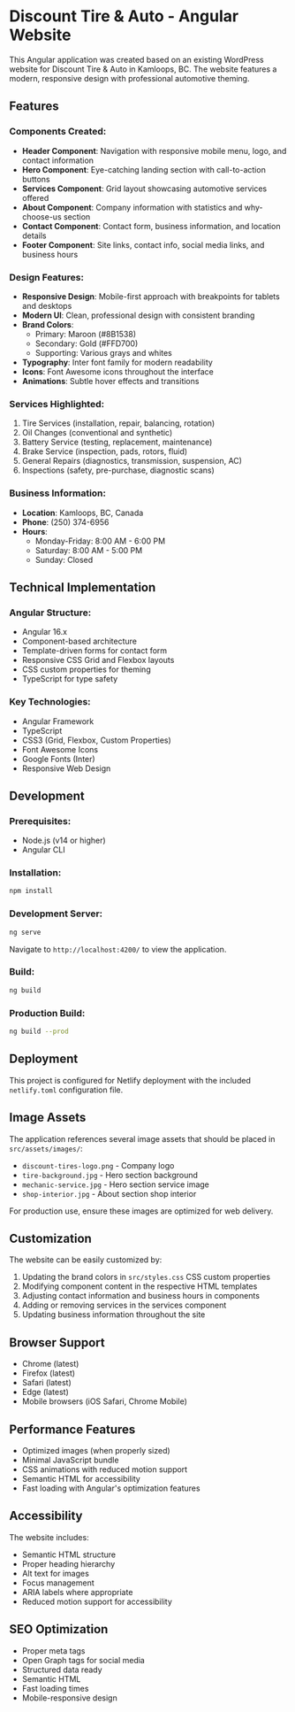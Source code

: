 # Discount Tire & Auto - Angular Website

This Angular application was created based on an existing WordPress website for Discount Tire & Auto in Kamloops, BC. The website features a modern, responsive design with professional automotive theming.

## Features

### Components Created:
- **Header Component**: Navigation with responsive mobile menu, logo, and contact information
- **Hero Component**: Eye-catching landing section with call-to-action buttons
- **Services Component**: Grid layout showcasing automotive services offered
- **About Component**: Company information with statistics and why-choose-us section
- **Contact Component**: Contact form, business information, and location details
- **Footer Component**: Site links, contact info, social media links, and business hours

### Design Features:
- **Responsive Design**: Mobile-first approach with breakpoints for tablets and desktops
- **Modern UI**: Clean, professional design with consistent branding
- **Brand Colors**: 
  - Primary: Maroon (#8B1538)
  - Secondary: Gold (#FFD700)
  - Supporting: Various grays and whites
- **Typography**: Inter font family for modern readability
- **Icons**: Font Awesome icons throughout the interface
- **Animations**: Subtle hover effects and transitions

### Services Highlighted:
1. Tire Services (installation, repair, balancing, rotation)
2. Oil Changes (conventional and synthetic)
3. Battery Service (testing, replacement, maintenance)
4. Brake Service (inspection, pads, rotors, fluid)
5. General Repairs (diagnostics, transmission, suspension, AC)
6. Inspections (safety, pre-purchase, diagnostic scans)

### Business Information:
- **Location**: Kamloops, BC, Canada
- **Phone**: (250) 374-6956
- **Hours**: 
  - Monday-Friday: 8:00 AM - 6:00 PM
  - Saturday: 8:00 AM - 5:00 PM
  - Sunday: Closed

## Technical Implementation

### Angular Structure:
- Angular 16.x
- Component-based architecture
- Template-driven forms for contact form
- Responsive CSS Grid and Flexbox layouts
- CSS custom properties for theming
- TypeScript for type safety

### Key Technologies:
- Angular Framework
- TypeScript
- CSS3 (Grid, Flexbox, Custom Properties)
- Font Awesome Icons
- Google Fonts (Inter)
- Responsive Web Design

## Development

### Prerequisites:
- Node.js (v14 or higher)
- Angular CLI

### Installation:
```bash
npm install
```

### Development Server:
```bash
ng serve
```
Navigate to `http://localhost:4200/` to view the application.

### Build:
```bash
ng build
```

### Production Build:
```bash
ng build --prod
```

## Deployment

This project is configured for Netlify deployment with the included `netlify.toml` configuration file.

## Image Assets

The application references several image assets that should be placed in `src/assets/images/`:
- `discount-tires-logo.png` - Company logo
- `tire-background.jpg` - Hero section background
- `mechanic-service.jpg` - Hero section service image
- `shop-interior.jpg` - About section shop interior

For production use, ensure these images are optimized for web delivery.

## Customization

The website can be easily customized by:
1. Updating the brand colors in `src/styles.css` CSS custom properties
2. Modifying component content in the respective HTML templates
3. Adjusting contact information and business hours in components
4. Adding or removing services in the services component
5. Updating business information throughout the site

## Browser Support

- Chrome (latest)
- Firefox (latest)
- Safari (latest)
- Edge (latest)
- Mobile browsers (iOS Safari, Chrome Mobile)

## Performance Features

- Optimized images (when properly sized)
- Minimal JavaScript bundle
- CSS animations with reduced motion support
- Semantic HTML for accessibility
- Fast loading with Angular's optimization features

## Accessibility

The website includes:
- Semantic HTML structure
- Proper heading hierarchy
- Alt text for images
- Focus management
- ARIA labels where appropriate
- Reduced motion support for accessibility

## SEO Optimization

- Proper meta tags
- Open Graph tags for social media
- Structured data ready
- Semantic HTML
- Fast loading times
- Mobile-responsive design
